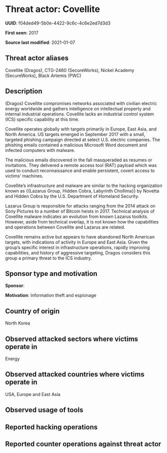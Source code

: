 # Threat actor: Covellite

**UUID**: f04ded49-5b0e-4422-9c6c-4c6e2ed7d3d3

**First seen**: 2017

**Source last modified**: 2021-01-07

## Threat actor aliases

Covellite (Dragos), CTG-2460 (SecureWorks), Nickel Academy (SecureWorks), Black Artemis (PWC)

## Description

(Dragos) Covellite compromises networks associated with civilian electric energy worldwide and gathers intelligence on intellectual property and internal industrial operations. Covellite lacks an industrial control system (ICS) specific capability at this time.

Covellite operates globally with targets primarily in Europe, East Asia, and North America. US targets emerged in September 2017 with a small, targeted phishing campaign directed at select U.S. electric companies. The phishing emails contained a malicious Microsoft Word document and infected computers with malware.

The malicious emails discovered in the fall masqueraded as resumes or invitations. They delivered a remote access tool (RAT) payload which was used to conduct reconnaissance and enable persistent, covert access to victims’ machines.

Covellite’s infrastructure and malware are similar to the hacking organization known as {{Lazarus Group, Hidden Cobra, Labyrinth Chollima}} by Novetta and Hidden Cobra by the U.S. Department of Homeland Security.

Lazarus Group is responsible for attacks ranging from the 2014 attack on Sony Pictures to a number of Bitcoin heists in 2017. Technical analysis of Covellite malware indicates an evolution from known Lazarus toolkits. However, aside from technical overlap, it is not known how the capabilities and operations between Covellite and Lazarus are related.

Covellite remains active but appears to have abandoned North American targets, with indications of activity in Europe and East Asia. Given the group’s specific interest in infrastructure operations, rapidly improving capabilities, and history of aggressive targeting, Dragos considers this group a primary threat to the ICS industry.

## Sponsor type and motivation

**Sponsor**: 

**Motivation**: Information theft and espionage


## Country of origin

North Korea

## Observed attacked sectors where victims operate in

Energy

## Observed attacked countries where victims operate in

USA, Europe and East Asia

## Observed usage of tools



## Reported hacking operations



## Reported counter operations against threat actor





